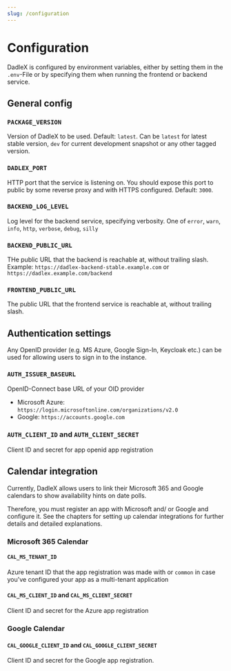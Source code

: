 ```yaml
---
slug: /configuration
---
```


# Configuration

DadleX is configured by environment variables, either by setting them in the `.env`-File or by specifying them when running the frontend or backend service.

## General config

### `PACKAGE_VERSION`

Version of DadleX to be used. Default: `latest`. Can be `latest` for latest stable version, `dev` for current development snapshot or any other tagged version.

### `DADLEX_PORT`

HTTP port that the service is listening on. You should expose this port to public by some reverse proxy and with HTTPS configured. Default: `3000`.

### `BACKEND_LOG_LEVEL`

Log level for the backend service, specifying verbosity. One of `error`, `warn`, `info`, `http`, `verbose`, `debug`, `silly`

### `BACKEND_PUBLIC_URL`

THe public URL that the backend is reachable at, without trailing slash. Example: `https://dadlex-backend-stable.example.com` or `https://dadlex.example.com/backend`

### `FRONTEND_PUBLIC_URL`

The public URL that the frontend service is reachable at, without trailing slash.

## Authentication settings

Any OpenID provider (e.g. MS Azure, Google Sign-In, Keycloak etc.) can be used for allowing users to sign in to the instance.

### `AUTH_ISSUER_BASEURL`

OpenID-Connect base URL of your OID provider
* Microsoft Azure: `https://login.microsoftonline.com/organizations/v2.0`
* Google: `https://accounts.google.com`

### `AUTH_CLIENT_ID` and `AUTH_CLIENT_SECRET`

Client ID and secret for app openid app registration

## Calendar integration

Currently, DadleX allows users to link their Microsoft 365 and Google calendars to show availability hints on date polls.

Therefore, you must register an app with Microsoft and/ or Google and configure it. See the chapters for setting up calendar integrations for further details and detailed explanations.

### Microsoft 365 Calendar

#### `CAL_MS_TENANT_ID`

Azure tenant ID that the app registration was made with or `common` in case you've configured your app as a multi-tenant application

#### `CAL_MS_CLIENT_ID` and `CAL_MS_CLIENT_SECRET`

Client ID and secret for the Azure app registration

### Google Calendar

#### `CAL_GOOGLE_CLIENT_ID` and `CAL_GOOGLE_CLIENT_SECRET`

Client ID and secret for the Google app registration.